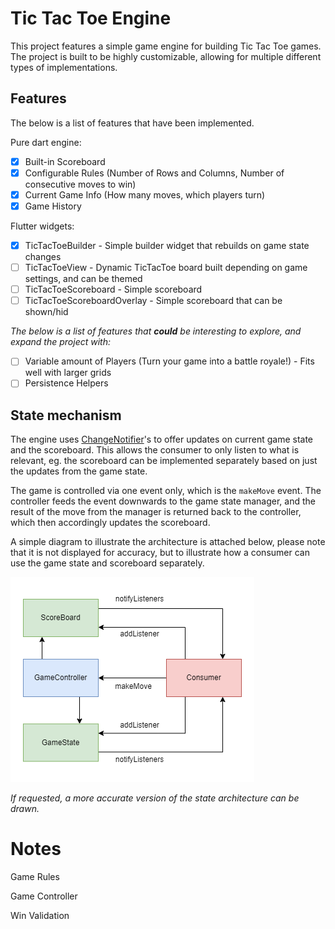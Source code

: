 # Tic Tac Toe Engine

This project features a simple game engine for building Tic Tac Toe games. The project is built to be highly customizable, allowing for multiple different types of implementations.

## Features

The below is a list of features that have been implemented.

Pure dart engine:

- [x] Built-in Scoreboard
- [x] Configurable Rules (Number of Rows and Columns, Number of consecutive moves to win)
- [x] Current Game Info (How many moves, which players turn)
- [x] Game History

Flutter widgets:

- [x] TicTacToeBuilder - Simple builder widget that rebuilds on game state changes
- [ ] TicTacToeView - Dynamic TicTacToe board built depending on game settings, and can be themed
- [ ] TicTacToeScoreboard - Simple scoreboard
- [ ] TicTacToeScoreboardOverlay - Simple scoreboard that can be shown/hid

_The below is a list of features that **could** be interesting to explore, and expand the project with:_

- [ ] Variable amount of Players (Turn your game into a battle royale!) - Fits well with larger grids
- [ ] Persistence Helpers

## State mechanism

The engine uses [ChangeNotifier](https://api.flutter.dev/flutter/foundation/ChangeNotifier-class.html)'s to offer updates on current game state and the scoreboard. This allows the consumer to only listen to what is relevant, eg. the scoreboard can be implemented separately based on just the updates from the game state.

The game is controlled via one event only, which is the `makeMove` event. The controller feeds the event downwards to the game state manager, and the result of the move from the manager is returned back to the controller, which then accordingly updates the scoreboard.

A simple diagram to illustrate the architecture is attached below, please note that it is not displayed for accuracy, but to illustrate how a consumer can use the game state and scoreboard separately.

![Consumer view](.github/consuming.png)

_If requested, a more accurate version of the state architecture can be drawn._

# Notes

Game Rules

<!-- /// [0, 1, 2, 3, 4, ..8]
///
/// - At least 5 moves to a win (Impl. game state)
/// - Win condition: 3 in a row (horizontal, vertical, diagonal)
///
/// - >= 9 Moves is a Draw
///
/// Player 1 & 2 - Notify which one is performing a move
///

/// Game Widgets
/// - [GameBoard] Default GridView w/ Callbacks
///
/// Configurations/Customization:
/// - Scoreboard (Overlay)
/// - Players (O, X) - Animations
/// - GameBoard (Padding, Borders, Background, Margin)
/// - Size of Board - Derive constraints for children (Grid Tiles)
/// - Interactions (onEnter, onExit, onPressed) -->

Game Controller

<!-- // class GameEngine {
//   /// Notify about changes
//   /// Consume events from outside
//   /// Track state
//   ///
//   late final List<int> _board;

//   GameEngine() {
//     _board = List.generate(rows * cols, (_) => 0);
//   }

//   /// Listen to game end and then grab game state
//   /// eg. who won (if any)
//   ///
//   final ValueNotifier<GameState> gameState = ValueNotifier(GameState.initial());

//   /// Reset GameState
//   void reset() {
//     /// Change gameState to initial, but keep track of scores
//   }

//   Future<void> makeMove(int index) {
//     /// Check if game is still running
//     ///
//     /// Check if index is occupied
//     ///
//     /// Change current player
//     ///
//     /// Check if game ended due to this move
//   }

//   /// Read from GameState
//   int get _getPlayer => _isPlayerOne ? 1 : 2;
// }

// class GameState {
//   List<int> board;
//   List<int> scores;

//   /// [0 = draws, 1 = Player 1 wins, 2 = Player 2 wins]
//   bool isRunning;
//   int? winner;
//   bool isPlayerOne;
// } -->

Win Validation

<!-- /// [0, 1, 2]
/// [3, 4, 5]
/// [6, 7, 8]
///
/// -1 = nothing changed
///
/// 0 = no state
/// 1 = Player 1 (O)
/// 2 = Player 2 (X)
///
// class WinValidator {
//   static int gameEnded(List<int> currentMoveset) {
//     /// Horizontal
//     if (currentMoveset[0] == currentMoveset[1] &&
//         currentMoveset[0] == currentMoveset[2]) {}

//     /// Vertical

//     /// Diagonal

//     return -1;
//   }
// } -->
